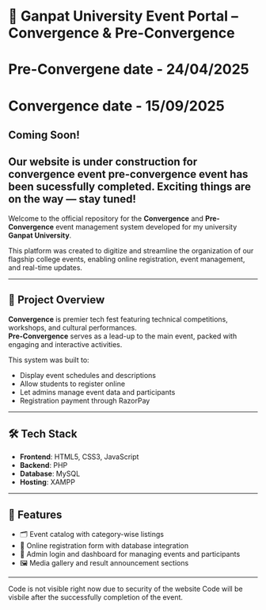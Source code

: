 # 🎉 Ganpat University Event Portal – Convergence & Pre-Convergence
# Pre-Convergene date - 24/04/2025
# Convergence date - 15/09/2025
## Coming Soon!
## Our website is under construction for convergence event pre-convergence event has been sucessfully completed. Exciting things are on the way — stay tuned!
Welcome to the official repository for the **Convergence** and **Pre-Convergence** event management system developed for my university **Ganpat University**.

This platform was created to digitize and streamline the organization of our flagship college events, enabling online registration, event management, and real-time updates.

---

## 🚀 Project Overview

**Convergence** is premier tech fest featuring technical competitions, workshops, and cultural performances.  
**Pre-Convergence** serves as a lead-up to the main event, packed with engaging and interactive activities.

This system was built to:
- Display event schedules and descriptions
- Allow students to register online
- Let admins manage event data and participants
- Registration payment through RazorPay

---

## 🛠 Tech Stack

- **Frontend**: HTML5, CSS3, JavaScript
- **Backend**: PHP
- **Database**: MySQL
- **Hosting**: XAMPP

---

## 📂 Features

- 🗂 Event catalog with category-wise listings
- 📝 Online registration form with database integration
- 🔐 Admin login and dashboard for managing events and participants
- 🖼 Media gallery and result announcement sections

---
Code is not visible right now due to security of the website
Code will be visbile after the successfully completion of the event.
